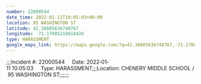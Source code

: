 ```yaml
---
number: 22000544
date_time: 2022-01-11T10:05:03+00:00
location: 95 WASHINGTON ST
latitude: 42.38605636748767
longitude: -71.17085218018426
type: HARASSMENT
google_maps_link: https://maps.google.com/?q=42.38605636748767,-71.17085218018426
---
```


;;;Incident #: 22000544     Date: 2022‐01‐11 10:05:03     Type: HARASSMENT;;;Location: CHENERY MIDDLE SCHOOL / 95 WASHINGTON ST;;;;;;
